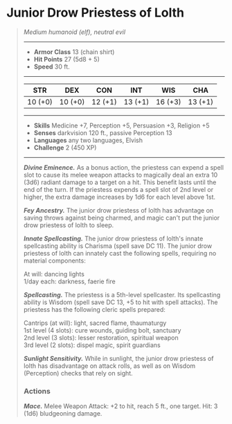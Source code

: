 # Junior Drow Priestess of Lolth
>*Medium humanoid (elf), neutral evil*
>___
>- **Armor Class** 13 (chain shirt)
>- **Hit Points** 27 (5d8 + 5)
>- **Speed** 30 ft.
>___
>|STR|DEX|CON|INT|WIS|CHA|
>|:---:|:---:|:---:|:---:|:---:|:---:|
>|10 (+0)|10 (+0)|12 (+1)|13 (+1)|16 (+3)|13 (+1)|
>___
>- **Skills** Medicine +7, Perception +5, Persuasion +3, Religion +5
>- **Senses** darkvision 120 ft., passive Perception 13
>- **Languages** any two languages, Elvish
>- **Challenge** 2 (450 XP)
>___
>***Divine Eminence.*** As a bonus action, the priestess can expend a spell slot to cause its melee weapon attacks to magically deal an extra 10 (3d6) radiant damage to a target on a hit. This benefit lasts until the end of the turn. If the priestess expends a spell slot of 2nd level or higher, the extra damage increases by 1d6 for each level above 1st.  
>
>***Fey Ancestry.*** The junior drow priestess of lolth has advantage on saving throws against being charmed, and magic can't put the junior drow priestess of lolth to sleep.  
>
>***Innate Spellcasting.*** The junior drow priestess of lolth's innate spellcasting ability is Charisma (spell save DC 11). The junior drow priestess of lolth can innately cast the following spells, requiring no material components:  
>
>At will: dancing lights  
>1/day each: darkness, faerie fire  
>
>
>***Spellcasting.*** The priestess is a 5th-level spellcaster. Its spellcasting ability is Wisdom (spell save DC 13, +5 to hit with spell attacks). The priestess has the following cleric spells prepared:  
>
>Cantrips (at will): light, sacred flame, thaumaturgy  
>1st level (4 slots): cure wounds, guiding bolt, sanctuary  
>2nd level (3 slots): lesser restoration, spiritual weapon  
>3rd level (2 slots): dispel magic, spirit guardians  
>
>
>***Sunlight Sensitivity.*** While in sunlight, the junior drow priestess of lolth has disadvantage on attack rolls, as well as on Wisdom (Perception) checks that rely on sight.  
>
>### Actions
>***Mace.*** Melee Weapon Attack: +2 to hit, reach 5 ft., one target. Hit: 3 (1d6) bludgeoning damage.